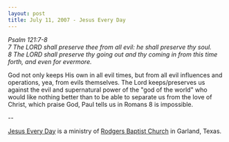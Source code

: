 ```yaml
---
layout: post
title: July 11, 2007 - Jesus Every Day
---
```


_Psalm 121:7-8  
7 The LORD shall preserve thee from all evil: he shall preserve thy
soul.  
8 The LORD shall preserve thy going out and thy coming in from this
time forth, and even for evermore._

God not only keeps His own in all evil times, but from all evil
influences and operations, yea, from evils themselves. The Lord
keeps/preserves us against the evil and supernatural power of the
"god of the world" who would like nothing better than to be able to
separate us from the love of Christ, which praise God, Paul tells us
in Romans 8 is impossible.

 --

<a href=http://jesuseveryday.net>Jesus Every Day</a> is a ministry of <a href=http://rodgersbaptist.net>Rodgers Baptist Church</a> in Garland, Texas.
